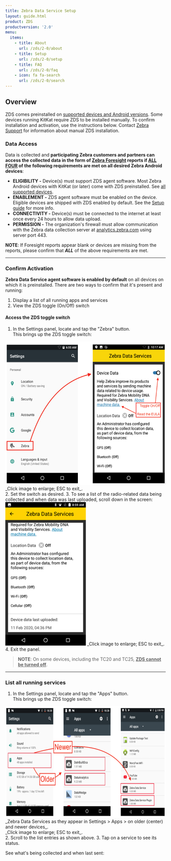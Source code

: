 ```yaml
---
title: Zebra Data Service Setup
layout: guide.html
product: ZDS
productversion: '2.0'
menu:
  items:
    - title: About
      url: /zds/2-0/about
    - title: Setup
      url: /zds/2-0/setup
    - title: FAQ
      url: /zds/2-0/faq
    - icon: fa fa-search
      url: /zds/2-0/search
---
```


## Overview

ZDS comes preinstalled on [supported devices and Android versions](../about/supporteddevices). Some devices running KitKat require ZDS to be installed manually. To confirm installation and activation, use the instructions below. Contact [Zebra Support](https://www.zebra.com/us/en/about-zebra/contact-zebra/contact-tech-support.html) for information about manual ZDS installation.

### Data Access

Data is collected and **participating Zebra customers and partners can access the collected data in the form of [Zebra Foresight](https://www.zebra.com/us/en/services/visibilityiq/foresight.html) reports if <u>ALL FOUR</u> of the following requirements are met on all desired Zebra Android devices**:

* **ELIGIBILITY -** Device(s) must support ZDS agent software. Most Zebra Android devices with
KitKat (or later) come with ZDS preinstalled. See [all supported devices](#supporteddevices).
* **ENABLEMENT -** ZDS agent software must be enabled on the device. Eligible devices are
shipped with ZDS enabled by default. See the [Setup guide](../setup) for more info.
* **CONNECTIVITY -** Device(s) must be connected to the internet at least once every 24 hours to allow data upload.
* **PERMISSION -** The organization's firewall must allow communication with the Zebra data collection server at [analytics.zebra.com](http://analytics.zebra.com) using server port 443.

**NOTE**: If Foresight reports appear blank or devices are missing from the reports, please confirm that ***ALL***
of the above requirements are met.

-----

### Confirm Activation 

**Zebra Data Service agent software is enabled by default** on all devices on which it is preinstalled. There are two ways to confirm that it's present and running: 

1. Display a list of all running apps and services
2. View the ZDS toggle (On/Off) switch

#### Access the ZDS toggle switch 

1. In the Settings panel, locate and tap the "Zebra" button.<br> 
This brings up the ZDS toggle switch: 
<img alt="image" style="height:450px" src="zds_20_eula_ui.png"/>
_Click image to enlarge; ESC to exit_. 
<br>
2. Set the switch as desired. 
3. To see a list of the radio-related data being collected and when data was last uploaded, scroll down in the screen: 
<img alt="image" style="height:450px" src="zds_info_2.png"/>
_Click image to enlarge; ESC to exit_. 
<br>
4. Exit the panel. 

> **NOTE**: On some devices, including the TC20 and TC25, **<u>ZDS cannot be turned off</u>**. 

-----

### List all running services 

1. In the Settings panel, locate and tap the "Apps" button.<br> 
This brings up the ZDS toggle switch: 
<img alt="image" style="height:350px" src="zds_files.png"/>
_Zebra Data Services as they appear in Settings > Apps > on older (center) and newer devices_.<br> 
_Click image to enlarge; ESC to exit_. 
<br>
2. Scroll to the list entries as shown above. 
3. Tap on a service to see its status. 



See what's being collected and when last sent: 



